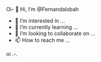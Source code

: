 Oi- 👋 Hi, I’m @Fernandalobah
- 👀 I’m interested in ...
- 🌱 I’m currently learning ...
- 💞️ I’m looking to collaborate on ...
- 📫 How to reach me ...

<!---
Fernandalobah/Fernandalobah is a ✨ special ✨ repository because its `README.md` (this file) appears on your GitHub profile.
You can click the Preview link to take a look at your changes.
--->oi .-.
